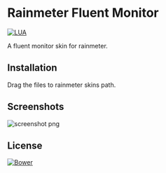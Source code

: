 # Rainmeter Fluent Monitor

[![LUA](https://img.shields.io/static/v1?label=Rainmeter&message=INI&color=green&logo=rainmeter&logoColor=white&style=flat-square)](https://www.rainmeter.net/) &nbsp;

A fluent monitor skin for rainmeter.

## Installation

Drag the files to rainmeter skins path.

## Screenshots
![screenshot png](https://user-images.githubusercontent.com/95398850/156460714-080a8496-5fae-4846-a185-f7cbf063ba17.jpg)

## License

[![Bower](https://img.shields.io/bower/l/MI?style=flat-square)](https://choosealicense.com/licenses/mit/)
